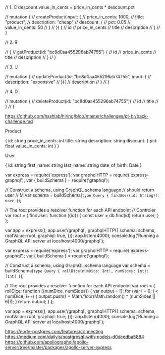 // 1. C descount.value_in_cents = price_in_cents * descount.pct

// mutation {
//     createProduct(input: {
//         price_in_cents: 1000,
//         title: "product",
//         description: "cheap"
//         descount: {
//           pct: 0.05
//           value_in_cents: 50
//         }
//     }) {
//         id
//         price_in_cents
//         title
//         description
//     }
// }

// 2. R

// {
//     getProduct(id: "bc8d0aa455296ab74755") {
//         id
//         price_in_cents
//         title
//         description
//     }
// }

// 3. U

// mutation {
//     updateProduct(id: "bc8d0aa455296ab74755", input: {
//         description: "expensive"
//     }){
//         description
//     }
// }

// 4. D

// mutation {
//     deleteProduct(id: "bc8d0aa455296ab74755"){
//         id
//         title
//     }
// }

https://github.com/hashlab/hiring/blob/master/challenges/pt-br/back-challenge.md

Product

{
    id: string
    price_in_cents: int
    title: string
    description: string
    discount: {
        pct: float
        value_in_cents: int
    }
}

User

{
    id: string
    first_name: string
    last_name: string
    date_of_birth: Date
}

var express = require('express');
var graphqlHTTP = require('express-graphql');
var { buildSchema } = require('graphql');

// Construct a schema, using GraphQL schema language
// should return user
// M
var schema = buildSchema(`
  type Query {
    findUser(id: String!): user
  }
`);

// The root provides a resolver function for each API endpoint
// Controler
var root = {
  findUser: function ({id}) {
    const user = db.find(id)
    return user;
  }
};

var app = express();
app.use('/graphql', graphqlHTTP({
  schema: schema,
  rootValue: root,
  graphiql: true,
}));
app.listen(4000);
console.log('Running a GraphQL API server at localhost:4000/graphql');

var express = require('express');
var graphqlHTTP = require('express-graphql');
var { buildSchema } = require('graphql');

// Construct a schema, using GraphQL schema language
var schema = buildSchema(`
  type Query {
    rollDice(numDice: Int!, numSides: Int): [Int]
  }
`);

// The root provides a resolver function for each API endpoint
var root = {
  rollDice: function ({numDice, numSides}) {
    var output = [];
    for (var i = 0; i < numDice; i++) {
      output.push(1 + Math.floor(Math.random() * (numSides || 6)));
    }
    return output;
  }
};

var app = express();
app.use('/graphql', graphqlHTTP({
  schema: schema,
  rootValue: root,
  graphiql: true,
}));
app.listen(4000);
console.log('Running a GraphQL API server at localhost:4000/graphql');

https://node-postgres.com/features/connecting
https://medium.com/dailyjs/postgresql-with-nodejs-d0dcedba5884
https://github.com/apollographql/apollo-server/tree/master/packages/apollo-server-express